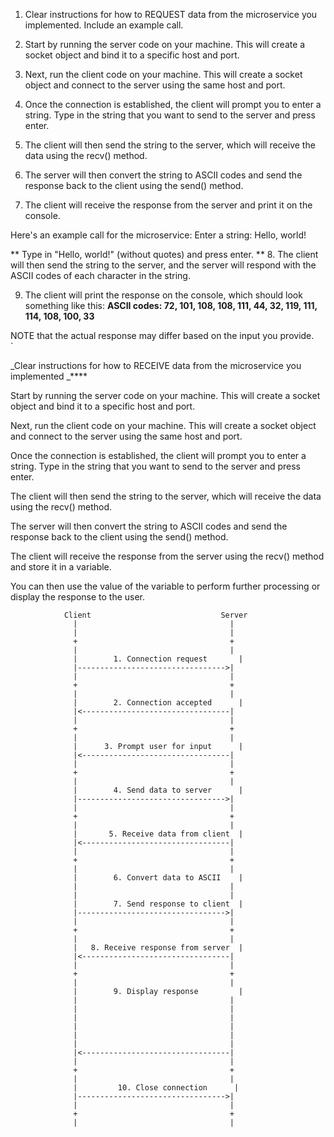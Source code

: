 1. Clear instructions for how to REQUEST data from the microservice you implemented. Include an example call.

2. Start by running the server code on your machine. This will create a socket object and bind it to a specific host and port.

3. Next, run the client code on your machine. This will create a socket object and connect to the server using the same host and port.

4. Once the connection is established, the client will prompt you to enter a string. Type in the string that you want to send to the server and press enter.

5. The client will then send the string to the server, which will receive the data using the recv() method.

6. The server will then convert the string to ASCII codes and send the response back to the client using the send() method.

7. The client will receive the response from the server and print it on the console.

Here's an example call for the microservice: Enter a string: Hello, world!

** Type in "Hello, world!" (without quotes) and press enter.
**
8. The client will then send the string to the server, and the server will respond with the ASCII codes of each character in the string.

9. The client will print the response on the console, which should look something like this: **ASCII codes: 72, 101, 108, 108, 111, 44, 32, 119, 111, 114, 108, 100, 33**

NOTE that the actual response may differ based on the input you provide.
`
`
`
`
`
`
`
`
`

_Clear instructions for how to RECEIVE data from the microservice you implemented
_****

Start by running the server code on your machine. This will create a socket object and bind it to a specific host and port.

Next, run the client code on your machine. This will create a socket object and connect to the server using the same host and port.

Once the connection is established, the client will prompt you to enter a string. Type in the string that you want to send to the server and press enter.

The client will then send the string to the server, which will receive the data using the recv() method.

The server will then convert the string to ASCII codes and send the response back to the client using the send() method.

The client will receive the response from the server using the recv() method and store it in a variable.

You can then use the value of the variable to perform further processing or display the response to the user.



                Client                             Server
                  |                                  |
                  |                                  |
                  +                                  +
                  |                                  |
                  |        1. Connection request       |
                  |--------------------------------->|
                  |                                  |
                  +                                  +
                  |                                  |
                  |        2. Connection accepted      |
                  |<---------------------------------|
                  |                                  |
                  +                                  +
                  |                                  |
                  |      3. Prompt user for input      |
                  |<---------------------------------|
                  |                                  |
                  +                                  +
                  |                                  |
                  |        4. Send data to server      |
                  |--------------------------------->|
                  |                                  |
                  +                                  +
                  |                                  |
                  |       5. Receive data from client  |
                  |<---------------------------------|
                  |                                  |
                  +                                  +
                  |                                  |
                  |        6. Convert data to ASCII    |
                  |                                  |
                  |                                  |
                  |        7. Send response to client  |
                  |--------------------------------->|
                  |                                  |
                  +                                  +
                  |                                  |
                  |   8. Receive response from server  |
                  |<---------------------------------|
                  |                                  |
                  +                                  +
                  |                                  |
                  |        9. Display response         |
                  |                                  |
                  |                                  |
                  |                                  |
                  |                                  |
                  |                                  |
                  |                                  |
                  |<---------------------------------|
                  |                                  |
                  +                                  +
                  |                                  |
                  |         10. Close connection      |
                  |--------------------------------->|
                  |                                  |
                  +                                  +
                  |                                  |

